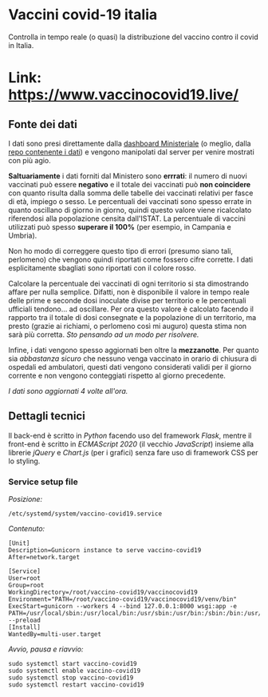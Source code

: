 # Vaccini covid-19 italia
Controlla in tempo reale (o quasi) la distribuzione del vaccino contro il covid in Italia.

# Link: https://www.vaccinocovid19.live/

## Fonte dei dati
I dati sono presi direttamente dalla [dashboard Ministeriale](https://www.governo.it/it/cscovid19/report-vaccini/) (o meglio, dalla [repo contenente i dati](https://github.com/italia/covid19-opendata-vaccini)) e vengono manipolati dal server per venire mostrati con più agio.

**Saltuariamente** i dati forniti dal Ministero sono **errrati**: il numero di nuovi vaccinati può essere **negativo** e il totale dei vaccinati può **non coincidere** con quanto risulta dalla somma delle tabelle dei vaccinati relativi per fasce di età, impiego o sesso. Le percentuali dei vaccinati sono spesso errate in quanto oscillano di giorno in giorno, quindi questo valore viene ricalcolato riferendosi alla popolazione censita dall'ISTAT. La percentuale di vaccini utilizzati può spesso **superare il 100%** (per esempio, in Campania e Umbria).

Non ho modo di correggere questo tipo di errori (presumo siano tali, perlomeno) che vengono quindi riportati come fossero cifre corrette. I dati esplicitamente sbagliati sono riportati con il colore rosso.

Calcolare la percentuale dei vaccinati di ogni territorio si sta dimostrando affare per nulla semplice. Difatti, non è disponibile il valore in tempo reale delle prime e seconde dosi inoculate divise per territorio e le percentuali ufficiali tendono... ad oscillare. Per ora questo valore è calcolato facendo il rapporto tra il totale di dosi consegnate e la popolazione di un territorio, ma presto (grazie ai richiami, o perlomeno così mi auguro) questa stima non sarà più corretta. *Sto pensando ad un modo per risolvere.*

Infine, i dati vengono spesso aggiornati ben oltre la **mezzanotte**. Per quanto sia *abbastanza sicuro* che nessuno venga vaccinato in orario di chiusura di ospedali ed ambulatori, questi dati vengono considerati validi per il giorno corrente e non vengono conteggiati rispetto al giorno precedente.

*I dati sono aggiornati 4 volte all'ora.*

## Dettagli tecnici
Il back-end è scritto in *Python* facendo uso del framework *Flask*, mentre il front-end è scritto in *ECMAScript 2020* (il vecchio *JavaScript*) insieme alla librerie *jQuery* e *Chart.js* (per i grafici) senza fare uso di framework CSS per lo styling.

### Service setup file
*Posizione:*

`/etc/systemd/system/vaccino-covid19.service`

*Contenuto:*

```
[Unit]
Description=Gunicorn instance to serve vaccino-covid19
After=network.target

[Service]
User=root
Group=root
WorkingDirectory=/root/vaccino-covid19/vaccinocovid19
Environment="PATH=/root/vaccino-covid19/vaccinocovid19/venv/bin"
ExecStart=gunicorn --workers 4 --bind 127.0.0.1:8000 wsgi:app -e PATH=/usr/local/sbin:/usr/local/bin:/usr/sbin:/usr/bin:/sbin:/bin:/usr/games:/usr/local/games:/snap/bin --preload
[Install]
WantedBy=multi-user.target
```

*Avvio, pausa e riavvio:*
```
sudo systemctl start vaccino-covid19
sudo systemctl enable vaccino-covid19
sudo systemctl stop vaccino-covid19
sudo systemctl restart vaccino-covid19
```
